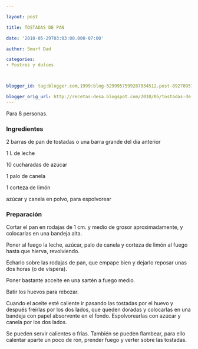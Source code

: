 ```yaml
---

layout: post

title: TOSTADAS DE PAN

date: '2010-05-29T03:03:00.000-07:00'

author: Smurf Dad

categories:
- Postres y dulces



blogger_id: tag:blogger.com,1999:blog-5299957599287034512.post-8927095786663932906

blogger_orig_url: http://recetas-desa.blogspot.com/2010/05/tostadas-de-pan.html
---
```


Para 8 personas.

<h3>Ingredientes</h3>

2 barras de pan de tostadas o una barra grande del día anterior

1 l. de leche

10 cucharadas de azúcar

1 palo de canela

1 corteza de limón

azúcar y canela en polvo, para espolvorear

<h3>Preparación</h3>

Cortar el pan en rodajas de 1 cm. y medio de grosor aproximadamente, y colocarlas en una bandeja alta.

Poner al fuego la leche, azúcar, palo de canela y corteza de limón al fuego hasta que hierva, revolviendo.

Echarlo sobre las rodajas de pan, que empape bien y dejarlo reposar unas dos horas (o de víspera).

Poner bastante acceite en una sartén a fuego medio.

Batir los huevos para rebozar.

Cuando el aceite esté caliente ir pasando las tostadas por el huevo y después freírlas por los dos lados, que queden doradas y colocarlas en una bandeja con papel absorvente en el fondo.           Espolvorearlas con azúcar y canela por los dos lados.

Se pueden servir calientes o frías. También se pueden flambear, para ello calentar aparte un poco de ron, prender fuego y verter sobre las tostadas.